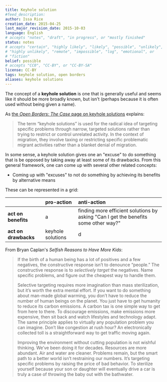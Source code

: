 ```yaml
---
title: Keyhole solution
#feed_description: 
author: Issa Rice
creation_date: 2015-04-25
last_major_revision_date: 2015-10-03
language: English
# accepts "notes", "draft", "in progress", or "mostly finished"
status: notes
# accepts "certain", "highly likely", "likely", "possible", "unlikely",
# "highly unlikely", "remote", "impossible", "log", "emotional", or
# "fiction"
belief: possible
# accepts "CC0", "CC-BY", or "CC-BY-SA"
license: CC-BY
tags: keyhole solution, open borders
aliases: keyhole solutions
---
```


The concept of a **keyhole solution** is one that is generally useful and seems like it should be more broadly known, but isn't (perhaps because it is often used without being given a name).

As [the *Open Borders: The Case* page on keyhole solutions](http://openborders.info/keyhole-solutions/) explains:

> The term “keyhole solutions” is used for the radical idea of targeting
> specific problems through narrow, targeted solutions rather than
> trying to restrict or control unrelated activity. In the context of
> migration, they involve taxing or restricting specific problematic
> migrant activities rather than a blanket denial of migration.

In some sense, a keyhole solution gives one an "excuse" to do something that is be opposed by taking away at least some of its drawbacks.
From this general framework, one can come up with several other related concepts:

- Coming up with "excuses" to not do something by achieving its benefits by alternative means

These can be represented in a grid:

| | pro-action | anti-action |
|-|:-----------|:------------|
| **act on benefits** | a| finding more efficient solutions by asking "Can I get the benefits some other way?"|
| **act on drawbacks** | keyhole solutions |d|

From Bryan Caplan's *Selfish Reasons to Have More Kids*:

> If the birth of a human being has a lot of positives and a few
> negatives, the constructive response isn’t to denounce “people.” The
> constructive response is to *selectively target* the negatives. Name
> specific problems, and figure out the cheapest way to handle them.
> 
> Selective targeting requires more imagination than mass sterilization,
> but it’s worth the extra mental effort. If you want to do something
> about man-made global warming, you don’t have to reduce the number of
> human beings on the planet. You just have to get humanity to reduce
> its carbon emissions. A carbon tax is one simple way to get from here
> to there. To discourage emissions, make emissions more expensive, then
> sit back and watch lifestyles and technology adapt. The same principle
> applies to virtually any population problem you can imagine. Don’t
> like congestion at rush hour? An electronically collected toll is a
> straightforward way to get traffic moving again.
> 
> Improving the environment without cutting population is not wishful
> thinking. We’ve been doing it for decades. Resources are more
> abundant. Air and water are cleaner. Problems remain, but the smart
> path to a better world isn’t restraining our numbers. It’s targeting
> specific problems by raising the price of bad behavior. To sterilize
> yourself because your son or daughter will eventually drive a car is
> truly a case of throwing the baby out with the bathwater.
